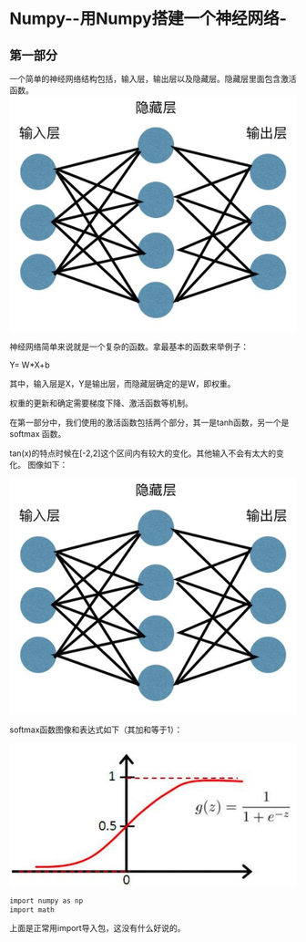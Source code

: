 # Numpy--用Numpy搭建一个神经网络-
## 第一部分
一个简单的神经网络结构包括，输入层，输出层以及隐藏层。隐藏层里面包含激活函数。
![Image text](https://github.com/jiangbaosahng/Numpy--Numpy-/blob/master/image/timg.jpg)

神经网络简单来说就是一个复杂的函数。拿最基本的函数来举例子：

Y= W*X+b

其中，输入层是X，Y是输出层，而隐藏层确定的是W，即权重。

权重的更新和确定需要梯度下降、激活函数等机制。

在第一部分中，我们使用的激活函数包括两个部分，其一是tanh函数，另一个是softmax 函数。

tan(x)的特点时候在[-2,2]这个区间内有较大的变化。其他输入不会有太大的变化。
图像如下：

![Image text](https://github.com/jiangbaosahng/Numpy--Numpy-/blob/master/image/timg.jpg)

softmax函数图像和表达式如下（其加和等于1）：

![Image text](https://github.com/jiangbaosahng/Numpy--Numpy-/blob/master/image/u%3D1310602997%2C3054892262%26fm%3D26%26gp%3D0.jpg)

```
import numpy as np
import math
```
上面是正常用import导入包，这没有什么好说的。
